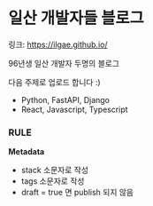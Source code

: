 # 일산 개발자들 블로그

링크: https://ilgae.github.io/

96년생 일산 개발자 두명의 블로그

다음 주제로 업로드 합니다 :)

-   Python, FastAPI, Django
-   React, Javascript, Typescript

### RULE

<strong>Metadata</strong>

-   stack 소문자로 작성
-   tags 소문자로 작성
-   draft = true 면 publish 되지 않음
